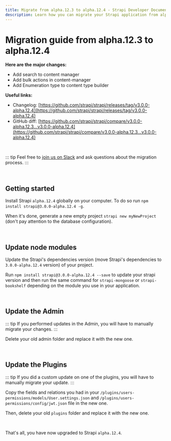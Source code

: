 ```yaml
---
title: Migrate from alpha.12.3 to alpha.12.4 - Strapi Developer Documentation
description: Learn how you can migrate your Strapi application from alpha.12.3 to alpha.12.4.
---
```


# Migration guide from alpha.12.3 to alpha.12.4

**Here are the major changes:**

- Add search to content manager
- Add bulk actions in content-manager
- Add Enumeration type to content type builder

**Useful links:**

- Changelog: [https://github.com/strapi/strapi/releases/tag/v3.0.0-alpha.12.4](https://github.com/strapi/strapi/releases/tag/v3.0.0-alpha.12.4)
- GitHub diff: [https://github.com/strapi/strapi/compare/v3.0.0-alpha.12.3...v3.0.0-alpha.12.4](https://github.com/strapi/strapi/compare/v3.0.0-alpha.12.3...v3.0.0-alpha.12.4)

<br>

::: tip
Feel free to [join us on Slack](http://slack.strapi.io) and ask questions about the migration process.
:::

<br>

## Getting started

Install Strapi `alpha.12.4` globally on your computer. To do so run `npm install strapi@3.0.0-alpha.12.4 -g`.

When it's done, generate a new empty project `strapi new myNewProject` (don't pay attention to the database configuration).

<br>

## Update node modules

Update the Strapi's dependencies version (move Strapi's dependencies to `3.0.0-alpha.12.4` version) of your project.

Run `npm install strapi@3.0.0-alpha.12.4 --save` to update your strapi version and then run the same command for `strapi-mongoose` or `strapi-bookshelf` depending on the module you use in your application.

<br>

## Update the Admin

::: tip
If you performed updates in the Admin, you will have to manually migrate your changes.
:::

Delete your old admin folder and replace it with the new one.

<br>

## Update the Plugins

::: tip
If you did a custom update on one of the plugins, you will have to manually migrate your update.
:::

Copy the fields and relations you had in your `/plugins/users-permissions/models/User.settings.json` and `/plugins/users-permissions/config/jwt.json` file in the new one.

Then, delete your old `plugins` folder and replace it with the new one.

<br>

That's all, you have now upgraded to Strapi `alpha.12.4`.
